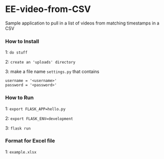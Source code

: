 # EE-video-from-CSV
Sample application to pull in a list of videos from matching timestamps in a CSV

### How to Install ###

1: `do stuff`

2: `create an 'uploads' directory`

3: make a file name `settings.py` that contains

```
username = '<username>'
password = '<password>'
```

### How to Run ###

1: `export FLASK_APP=hello.py`

2: `export FLASK_ENV=development`

3: `flask run`


### Format for Excel file ###

1: `example.xlsx`